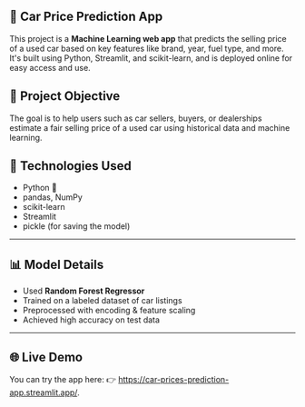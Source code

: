 ## 🚗 Car Price Prediction App

This project is a **Machine Learning web app** that predicts the selling price of a used car based on key features like brand, year, fuel type, and more. It's built using Python, Streamlit, and scikit-learn, and is deployed online for easy access and use.

## 📌 Project Objective

The goal is to help users such as car sellers, buyers, or dealerships estimate a fair selling price of a used car using historical data and machine learning.


## 🚀 Technologies Used

- Python 🐍
- pandas, NumPy
- scikit-learn
- Streamlit
- pickle (for saving the model)

---

## 📊 Model Details

- Used **Random Forest Regressor**
- Trained on a labeled dataset of car listings
- Preprocessed with encoding & feature scaling
- Achieved high accuracy on test data

---

## 🌐 Live Demo
You can try the app here:
👉 https://car-prices-prediction-app.streamlit.app/.



